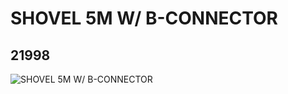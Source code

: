# SHOVEL 5M W/ B-CONNECTOR
## 21998
![SHOVEL 5M W/ B-CONNECTOR](https://lc-www-live-s.legocdn.com/media/bricks/5/2/6147329.jpg)